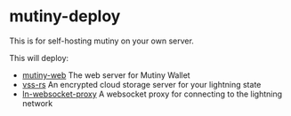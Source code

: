 # mutiny-deploy

This is for self-hosting mutiny on your own server.

This will deploy:

- [mutiny-web](https://github.com/MutinyWallet/mutiny-web) The web server for Mutiny Wallet
- [vss-rs](https://github.com/MutinyWallet/vss-rs) An encrypted cloud storage server for your lightning state
- [ln-websocket-proxy](https://github.com/MutinyWallet/ln-websocket-proxy) A websocket proxy for connecting to the
  lightning network
